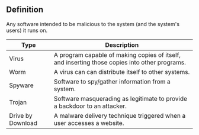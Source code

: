 ## Definition
Any software intended to be malicious to the system (and the system's users) it runs on.

| Type | Description |
| ---- | ---- |
| Virus | A program capable of making copies of itself, and inserting those copies into other programs. |
| Worm | A virus can can distribute itself to other systems. |
| Spyware | Software to spy/gather information from a system. |
| Trojan | Software masquerading as legitimate to provide a backdoor to an attacker. |
| Drive by Download | A malware delivery technique triggered when a user accesses a website. |
